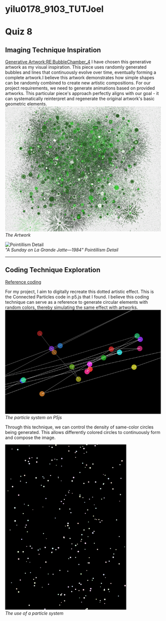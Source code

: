# yilu0178_9103_TUTJoel

# Quiz 8

## Imaging Technique Inspiration
[Generative Artwork:RE:BubbleChamber_4](https://p5js.org/examples//classes-and-objects-connected-particles/)
I have chosen this generative artwork as my visual inspiration. This piece uses randomly generated bubbles and lines that continuously evolve over time, eventually forming a complete artwork.I believe this artwork demonstrates how simple shapes can be randomly combined to create new artistic compositions. For our project requirements, we need to generate animations based on provided artworks. This particular piece's approach perfectly aligns with our goal - it can systematically reinterpret and regenerate the original artwork's basic geometric elements.
![Sreenshot on final artwork](sp250509_010944.png)  
*The Artwork*

![Pointillism Detail](https://live.staticflickr.com/2548/3780114294_563d24947a_b.jpg)  
*"A Sunday on La Grande Jatte—1984" Pointillism Detail*

---

## Coding Technique Exploration  
[Reference coding](https://p5js.org/examples//classes-and-objects-connected-particles/)

For my project, I aim to digitally recreate this dotted artistic effect. This is the Connected Particles code in p5.js that I found. I believe this coding technique can serve as a reference to generate circular elements with random colors, thereby simulating the same effect with artworks.
![Sreenshot on partical system](sp250509_003824.png)  
*The particle system on P5js*

Through this technique, we can control the density of same-color circles being generated. This allows differently colored circles to continuously form and compose the image.

![Sreenshot on partical system example](sp250509_002424.png)  
*The use of a particle system*